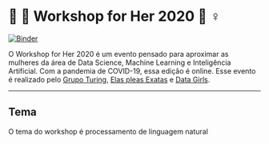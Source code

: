 # :woman: :woman: Workshop for Her 2020 :muscle: ♀️
[![Binder](https://mybinder.org/badge_logo.svg)](https://mybinder.org/v2/gh/GrupoTuring/WS4Her2020/master)

O Workshop for Her 2020 é um  evento pensado para aproximar as mulheres da área de Data Science, Machine Learning e Inteligência Artificial.
Com a pandemia de COVID-19, essa edição é online.
Esse evento é realizado pelo [Grupo Turing](grupoturing.com.br), [Elas pleas Exatas]() e [Data Girls]().

------------
## Tema
O tema do workshop é processamento de linguagem natural
